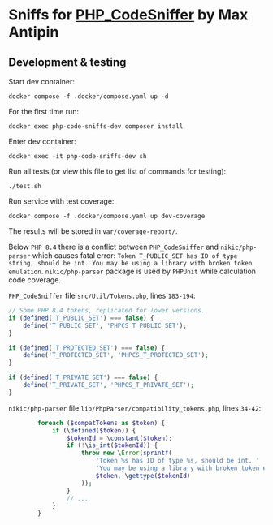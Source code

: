 # Sniffs for [PHP_CodeSniffer](https://github.com/PHPCSStandards/PHP_CodeSniffer) by Max Antipin

## Development & testing

Start dev container:
```Shell
docker compose -f .docker/compose.yaml up -d
```

For the first time run:
```Shell
docker exec php-code-sniffs-dev composer install
```

Enter dev container:
```Shell
docker exec -it php-code-sniffs-dev sh
```

Run all tests (or view this file to get list of commands for testing):
```Shell
./test.sh
```

Run service with test coverage:
```Shell
docker compose -f .docker/compose.yaml up dev-coverage
```
The results will be stored in `var/coverage-report/`.

Below `PHP 8.4` there is a conflict between `PHP_CodeSniffer` and `nikic/php-parser` which causes fatal error: `Token T_PUBLIC_SET has ID of type string, should be int. You may be using a library with broken token emulation`. `nikic/php-parser` package is used by `PHPUnit` while calculation code coverage.

`PHP_CodeSniffer` file `src/Util/Tokens.php`, lines `183-194`:
```PHP
// Some PHP 8.4 tokens, replicated for lower versions.
if (defined('T_PUBLIC_SET') === false) {
    define('T_PUBLIC_SET', 'PHPCS_T_PUBLIC_SET');
}

if (defined('T_PROTECTED_SET') === false) {
    define('T_PROTECTED_SET', 'PHPCS_T_PROTECTED_SET');
}

if (defined('T_PRIVATE_SET') === false) {
    define('T_PRIVATE_SET', 'PHPCS_T_PRIVATE_SET');
}
```

`nikic/php-parser` file `lib/PhpParser/compatibility_tokens.php`, lines `34-42`:
```PHP
        foreach ($compatTokens as $token) {
            if (\defined($token)) {
                $tokenId = \constant($token);
                if (!\is_int($tokenId)) {
                    throw new \Error(sprintf(
                        'Token %s has ID of type %s, should be int. ' .
                        'You may be using a library with broken token emulation',
                        $token, \gettype($tokenId)
                    ));
                }
                // ...
            }
        }
```
